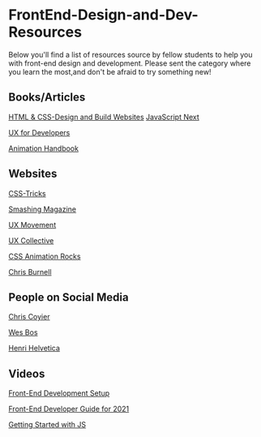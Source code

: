 # FrontEnd-Design-and-Dev-Resources

Below you'll find a list of resources source by fellow students to help you with front-end design and development. Please sent the category where you learn the most,and don't be afraid to try something new!

## Books/Articles
[HTML & CSS-Design and Build Websites](https://www.amazon.co.uk/HTML-CSS-Design-Build-Websites/dp/1118008189/ref=bmx_4?pd_rd_w=Rlsau&pf_rd_p=13e7ba2a-1d6a-493d-bf19-81cf5aeecf66&pf_rd_r=K6NQWJEZ87871JX0W8MC&pd_rd_r=49a48c07-644a-4758-8137-53e0874348e9&pd_rd_wg=BEBAx&pd_rd_i=1118008189&psc=1)
[JavaScript Next](https://www.apress.com/gb/book/9781484253939?wt_mc=Internal.Banner.3.EPR868.APR_DotD_Teaser#)

[UX for Developers](https://www.apress.com/gb/book/9781484242261)

[Animation Handbook](https://www.designbetter.co/animation-handbook?utm_campaign=animation-handbook&utm_source=email&utm_medium=Download%20email&utm_content=Fetch)

## Websites
[CSS-Tricks](https://css-tricks.com/)

[Smashing Magazine](https://www.smashingmagazine.com/
)

[UX Movement](https://uxmovement.com/)

[UX Collective](https://uxdesign.cc/)

[CSS Animation Rocks](http://weekly.cssanimation.rocks)


[Chris Burnell](https://chrisburnell.com/)

## People on Social Media
[Chris Coyier](https://twitter.com/chriscoyier)

[Wes Bos](https://twitter.com/wesbos)

[Henri Helvetica](https://twitter.com/HenriHelvetica)

## Videos
[Front-End Development Setup](https://www.youtube.com/watch?v=gFKsEab2-iA)

[Front-End Developer Guide for 2021](https://www.youtube.com/watch?v=vtsvokdIqwY&t=6s)

[Getting Started with JS](https://www.youtube.com/watch?v=2nZiB1JItbY&feature=youtu.be)

